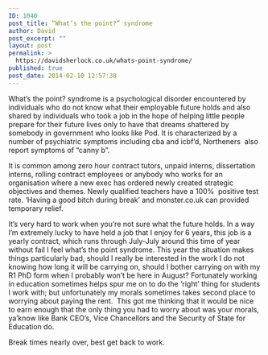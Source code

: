```yaml
---
ID: 1040
post_title: “What’s the point?” syndrome
author: David
post_excerpt: ""
layout: post
permalink: >
  https://davidsherlock.co.uk/whats-point-syndrome/
published: true
post_date: 2014-02-10 12:57:38
---
```

What’s the point? syndrome is a psychological disorder encountered by individuals who do not know what their employable future holds and also shared by individuals who took a job in the hope of helping little people prepare for their future lives only to have that dreams shattered by somebody in government who looks like Pod. It is characterized by a number of psychiatric symptoms including cba and icbf’d, Northeners  also report symptoms of “canny b”.

It is common among zero hour contract tutors, unpaid interns, dissertation interns, rolling contract employees or anybody who works for an organisation where a new exec has ordered newly created strategic objectives and themes. Newly qualified teachers have a 100%  positive test rate. ‘Having a good bitch during break’ and monster.co.uk can provided temporary relief.

It’s very hard to work when you’re not sure what the future holds. In a way I’m extremely lucky to have held a job that I enjoy for 6 years, this job is a yearly contract, which runs through July-July around this time of year without fail I feel what’s the point syndrome. This year the situation makes things particularly bad, should I really be interested in the work I do not knowing how long it will be carrying on, should I bother carrying on with my R1 PhD form when I probably won’t be here in August? Fortunately working in education sometimes helps spur me on to do the ‘right’ thing for students I work with; but unfortunately my morals sometimes takes second place to worrying about paying the rent.  This got me thinking that it would be nice to earn enough that the only thing you had to worry about was your morals, ya’know like Bank CEO’s, Vice Chancellors and the Security of State for Education do.

Break times nearly over, best get back to work.